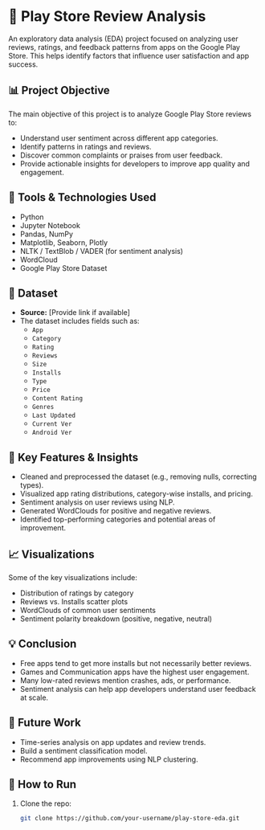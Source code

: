 # 📱 Play Store Review Analysis

An exploratory data analysis (EDA) project focused on analyzing user reviews, ratings, and feedback patterns from apps on the Google Play Store. This helps identify factors that influence user satisfaction and app success.

## 📊 Project Objective

The main objective of this project is to analyze Google Play Store reviews to:
- Understand user sentiment across different app categories.
- Identify patterns in ratings and reviews.
- Discover common complaints or praises from user feedback.
- Provide actionable insights for developers to improve app quality and engagement.

## 🧰 Tools & Technologies Used

- Python
- Jupyter Notebook
- Pandas, NumPy
- Matplotlib, Seaborn, Plotly
- NLTK / TextBlob / VADER (for sentiment analysis)
- WordCloud
- Google Play Store Dataset

## 📂 Dataset

- **Source:** [Provide link if available]
- The dataset includes fields such as:
  - `App`
  - `Category`
  - `Rating`
  - `Reviews`
  - `Size`
  - `Installs`
  - `Type`
  - `Price`
  - `Content Rating`
  - `Genres`
  - `Last Updated`
  - `Current Ver`
  - `Android Ver`

## 📌 Key Features & Insights

- Cleaned and preprocessed the dataset (e.g., removing nulls, correcting types).
- Visualized app rating distributions, category-wise installs, and pricing.
- Sentiment analysis on user reviews using NLP.
- Generated WordClouds for positive and negative reviews.
- Identified top-performing categories and potential areas of improvement.

## 📈 Visualizations

Some of the key visualizations include:
- Distribution of ratings by category
- Reviews vs. Installs scatter plots
- WordClouds of common user sentiments
- Sentiment polarity breakdown (positive, negative, neutral)

## 💡 Conclusion

- Free apps tend to get more installs but not necessarily better reviews.
- Games and Communication apps have the highest user engagement.
- Many low-rated reviews mention crashes, ads, or performance.
- Sentiment analysis can help app developers understand user feedback at scale.

## 🚀 Future Work

- Time-series analysis on app updates and review trends.
- Build a sentiment classification model.
- Recommend app improvements using NLP clustering.

## 📁 How to Run

1. Clone the repo:
   ```bash
   git clone https://github.com/your-username/play-store-eda.git

